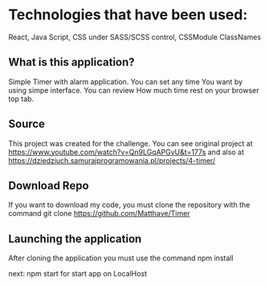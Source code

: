 # Technologies that have been used:
React,
Java Script,
CSS under SASS/SCSS control,
CSSModule
ClassNames

## What is this application?
Simple Timer with alarm application.
You can set any time You want by using simpe interface.
You can review How much time rest on your browser top tab.

## Source
This project was created for the challenge. 
You can see original project at https://www.youtube.com/watch?v=Qn9LGqAPGvU&t=177s 
and also at https://dziedziuch.samurajprogramowania.pl/projects/4-timer/

## Download Repo
If you want to download my code,
you must clone the repository with the command git clone https://github.com/Matthave/Timer

## Launching the application
After cloning the application you must use the command 
npm install

next: 
npm start
for start app on LocalHost
